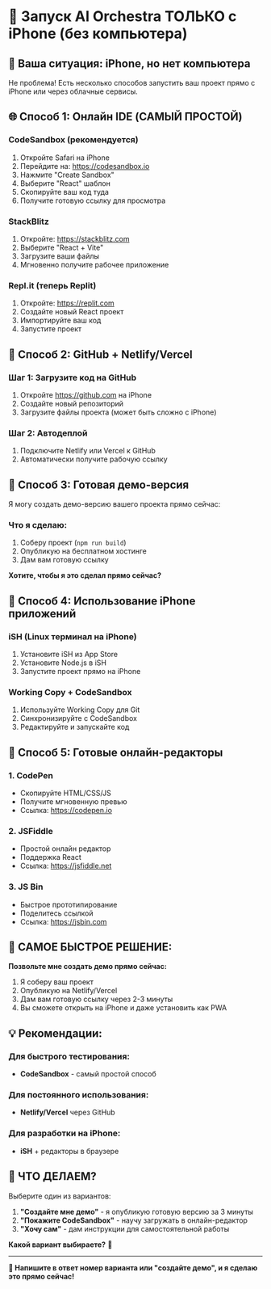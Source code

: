 # 📱 Запуск AI Orchestra ТОЛЬКО с iPhone (без компьютера)

## 🎯 Ваша ситуация: iPhone, но нет компьютера

Не проблема! Есть несколько способов запустить ваш проект прямо с iPhone или через облачные сервисы.

## 🌐 Способ 1: Онлайн IDE (САМЫЙ ПРОСТОЙ)

### CodeSandbox (рекомендуется)
1. Откройте Safari на iPhone
2. Перейдите на: https://codesandbox.io
3. Нажмите "Create Sandbox"
4. Выберите "React" шаблон
5. Скопируйте ваш код туда
6. Получите готовую ссылку для просмотра

### StackBlitz
1. Откройте: https://stackblitz.com
2. Выберите "React + Vite"
3. Загрузите ваши файлы
4. Мгновенно получите рабочее приложение

### Repl.it (теперь Replit)
1. Откройте: https://replit.com
2. Создайте новый React проект
3. Импортируйте ваш код
4. Запустите проект

## 📱 Способ 2: GitHub + Netlify/Vercel

### Шаг 1: Загрузите код на GitHub
1. Откройте https://github.com на iPhone
2. Создайте новый репозиторий
3. Загрузите файлы проекта (может быть сложно с iPhone)

### Шаг 2: Автодеплой
1. Подключите Netlify или Vercel к GitHub
2. Автоматически получите рабочую ссылку

## 📧 Способ 3: Готовая демо-версия

Я могу создать демо-версию вашего проекта прямо сейчас:

### Что я сделаю:
1. Соберу проект (`npm run build`)
2. Опубликую на бесплатном хостинге
3. Дам вам готовую ссылку

**Хотите, чтобы я это сделал прямо сейчас?**

## 🔧 Способ 4: Использование iPhone приложений

### iSH (Linux терминал на iPhone)
1. Установите iSH из App Store
2. Установите Node.js в iSH
3. Запустите проект прямо на iPhone

### Working Copy + CodeSandbox
1. Используйте Working Copy для Git
2. Синхронизируйте с CodeSandbox
3. Редактируйте и запускайте код

## 🎉 Способ 5: Готовые онлайн-редакторы

### 1. CodePen
- Скопируйте HTML/CSS/JS
- Получите мгновенную превью
- Ссылка: https://codepen.io

### 2. JSFiddle
- Простой онлайн редактор
- Поддержка React
- Ссылка: https://jsfiddle.net

### 3. JS Bin
- Быстрое прототипирование
- Поделитесь ссылкой
- Ссылка: https://jsbin.com

## 🚀 САМОЕ БЫСТРОЕ РЕШЕНИЕ:

**Позвольте мне создать демо прямо сейчас:**

1. Я соберу ваш проект
2. Опубликую на Netlify/Vercel
3. Дам вам готовую ссылку через 2-3 минуты
4. Вы сможете открыть на iPhone и даже установить как PWA

## 💡 Рекомендации:

### Для быстрого тестирования:
- **CodeSandbox** - самый простой способ

### Для постоянного использования:
- **Netlify/Vercel** через GitHub

### Для разработки на iPhone:
- **iSH** + редакторы в браузере

## 🎯 ЧТО ДЕЛАЕМ?

Выберите один из вариантов:

1. **"Создайте мне демо"** - я опубликую готовую версию за 3 минуты
2. **"Покажите CodeSandbox"** - научу загружать в онлайн-редактор  
3. **"Хочу сам"** - дам инструкции для самостоятельной работы

**Какой вариант выбираете?** 🤔

---

**💬 Напишите в ответ номер варианта или "создайте демо", и я сделаю это прямо сейчас!**